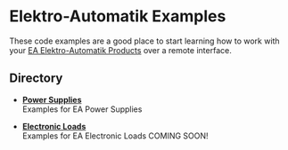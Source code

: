 # Elektro-Automatik Examples

These code examples are a good place to start learning how to work with your [EA Elektro-Automatik Products](https://www.tek.com/en/products/ea) over a remote interface. 

## Directory

[comment]: **[ElektroAutomatik](./directory)**  

* **[Power Supplies](./PowerSupplies)**  
Examples for EA Power Supplies

* **[Electronic Loads](./)**  
Examples for EA Electronic Loads COMING SOON!

